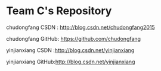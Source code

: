 # Team C's Repository
chudongfang CSDN  : http://blog.csdn.net/chudongfang2015

chudongfang GitHub: https://github.com/chudongfang

yinjianxiang CSDN :http://blog.csdn.net/yinjianxiang

yinjianxiang GitHub:http://blog.csdn.net/yinjianxiang

